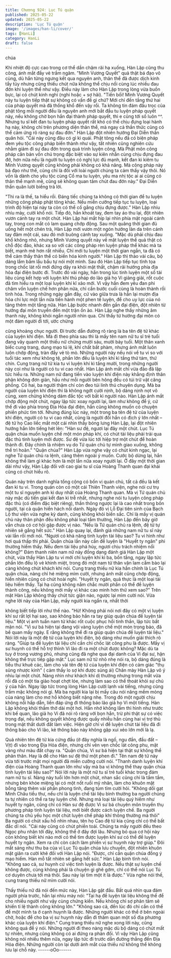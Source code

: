 ```yaml
---
title: Chương 924: Lục Tú quận
published: 2025-05-22
updated: 2025-05-22
description: 'Lục Tú quận'
image: '/images/han-li/cover/'
tags: [HanLi]
category: HanLi
draft: false
---
```


chúa

Khi nhiệt độ cực cao trong cơ thể dần chậm rãi hạ xuống, Hàn
Lập cũng thu công, ánh mắt đầy vẻ trầm ngâm.
"Minh Vương Quyết" quả thật bá đạo vô cùng, dù hắn từng ngưng
kết qua nguyên anh, thân thể đã được dịch kinh tẩy tủy nhưng
cũng thiếu chút nữa không thể chịu nổi cùng lúc nhiều đau đớn
khi luyện thể như vậy. Điều này làm cho Hàn Lập trong lòng vừa
buồn bực, lại có chút kinh nghi (nghi hoặc + sợ hãi).
"Tiền bối! Minh Vương Quyết này tu luyện tiếp thật sự không có
vấn đề gì chứ? Mới chỉ đến tầng thứ hai của pháp quyết mà đã
thống khổ đến vậy rồi. Ta không tin đám đầu trọc của phật tông
mỗi người đều là nguyên anh mới bắt đầu tu luyện pháp quyết
này, nếu không chờ bọn hắn đại thành pháp quyết, thì e cũng tới
số luôn ^^. Nhưng tu sĩ kết đan tu luyện pháp quyết rất khó có thể
chịu đựng loại hành hạ này, không chỉ trên phương diện thân thể,
mà ngay cả thần thức cũng có thể cảm ứng rõ ràng sự đau đớn."
Hàn Lập đột nhiên hướng Đại Diễn thần quân hỏi.
"Cái này cũng đâu có gì kì quái. Phật tông nếu đã có biện pháp
đem yêu tộc công pháp biến thành như vậy, tất nhiên cũng nghiên
cứu nhằm giảm đi sự đau đớn trong quá trình luyện công. Mà
Phật môn công pháp căn bản vốn chú trọng đặc biệt vào sự kiên
nhẫn cùng chịu đựng đau đớ, hơn nữa nếu là người tu luyện có
nghị lực đủ mạnh, kết đan kì kiêm tu Minh Vương quyết cũng
không phải không có khả năng. Mà công pháp này bá đạo như
thế, cũng chỉ là đối với loài người chúng ta cảm thấy vậy thôi. Nó
vốn là dành cho yêu tộc cùng Cổ ma tu luyện, yêu ma nhị tộc ai ai
cũng có thân thể mạnh mẽ, cũng sẽ không quan tâm chút đau
đớn này." Đại Diễn thần quân lười biếng trả lời.

"Thì ra là thế, ta hiểu rồi. Đáng tiếc chúng ta không có thời gian để
tu luyện những công pháp phật tông khác. Nếu miễn cưỡng tiếp
tục tu luyện, loại trình độ hiện tại này ta còn có thể cố gắng chịu
đựng được." Hàn Lập nhíu nhíu mày, cười khổ nói.
Tiếp đó, hắn khoát tay, đem tay áo thu lại, đột nhiên vươn cánh
tay ra một chút. Hàn Lập hai mắt híp lại nhìn phía mặt ngoài cánh
tay, trong con mắt có lam quang chớp động.
Sau một quãng thời gian đủ uống hết một chén trà, Hàn Lập mới
vươn một ngón hướng làn da trên cánh tay đâm một cái, sau đó
mới buông cánh tay xuống.
"Mặc dù phải chịu đau khổ không nhỏ, nhưng Minh Vương quyết
này về mặt luyện thể quả thật có chỗ độc đáo, khác xa so với các
công pháp rèn luyện pháp thể khác mà ta biết, mạnh mẽ hơn rất
nhiều. Chỉ mới tu luyện một thời gian ngắn, ta đã có thể cảm thấy
thân thể có biến hóa kinh người." Hàn Lập thì thào vài câu, bộ
dáng lầm bầm lầu bầu tự nói một mình.
Sau đó Hàn Lập tiếp tục tĩnh tọa trong chốc lát rồi mới đứng dậy
ra khỏi mật thất, chậm rãi hướng phía địa hỏa đại điện bước đi.
Trước đó vài ngày, hắn trong lúc tinh luyện một số tài liệu cùng
kết hợp với luyện khí thủ pháp do lão giả họ Vi giảng giải, rốt cuộc
đã tìm hiểu ra một loại luyện khí kĩ xảo mới. Vì vậy hắn đem yêu
đan phi châm vốn luyện chế hơn phân nửa, chỉ cần bước cuối
cùng là hoàn thành rồi tinh hóa. Trong những ngày gần đây, cứ
vào giữa trưa là hắn lại mượn địa hỏa chi lực một lần nữa tiến
hành một phen tế luyện, để cho uy lực của nó tăng thêm một tầng
nữa.
Hàn Lập bước nhanh đến gần đại điện, đột nhiên từ hướng đại
môn truyền đến một trận ồn ào.
Hàn Lập nghe thấy những âm thanh này, không khỏi ngẩn người
nhìn qua.
Chỉ thấy từ hướng đại môn có một đám người đi tới, ước chừng

cũng khoảng chục người. Đi trước dẫn đường rõ ràng là ba tên
đệ tử khác của luyện khí điện. Mà đi theo phía sau thì là mấy tên
nam nữ tu sĩ trẻ tuổi đang vây quanh một thiếu nữ chừng mười
sáu, mười bảy tuổi. Một thân xanh biếc cung trang, dung mạo tú
lệ, khí chất bất phàm, nhưng ánh mắt luôn luôn chớp động, tràn
đầy vẻ tò mò.
Những người này nếu nói về tu vi so với tuổi tác xem như không
tệ, phần lớn đều là luyện khí kì tầng thứ tám, thứ chín. Cung trang
nữ tử kia tu vi luyện khí kì tầng mười, trong những người này coi
như là người có tu vi cao nhất.
Hàn Lập ánh mắt chỉ vừa đảo đã lập tức hiểu ra. Những nam nữ
đang tiến vào luyện khí điện này khẳng định thân phận không đơn
giản, hầu như mỗi người bên hông đều có túi trữ vật căng phồng.
Có hai, ba người thậm chí còn đeo túi linh thú chuyên dụng. Mà
ba người của luyện khí điện thì là không ngớt cười nịnh, bộ dáng
nịnh nọt vô cùng, xem chừng không dám đắc tộc với bất kì người
nào.
Hàn Lập ánh mắt chớp động một chút, ngay lập tức xoay người
lại, làm như không để ý, cứ thế đi vào phía trong Địa Hỏa đại
điện, hắn cũng không muốn có chuyện phiền phức tìm tới. Nhưng
đúng lúc này, một trong ba tên đệ tử của luyện khí điện, người có
tu vi cao nhất, cũng là người đối hắn có địch ý lớn nhất – đệ tử họ
Cao liếc mắt một cái nhìn thấy bóng lưng Hàn Lập, lại đột nhiên
hướng hắn lớn tiếng hét lên:
"Hàn sư đệ, ngươi lại đây một chút. Lục Tú quận chúa muốn
luyện chế một món pháp khí, có chút tài liệu phải trải qua đặc thù
tinh luyện mới được. Sư đệ vừa lúc tới hiệp trợ một chút để hoàn
thành đi. Đây chính là nhiệm vụ do Tứ quán chủ tự mình giao
xuống, không thể trì hoãn."
"Quận chúa?" Hàn Lập vừa nghe vậy có chút kinh ngạc, lại nghe
Tứ quán chủ ra lệnh, càng thêm ngoài ý muốn. Cước bộ dừng lại,
hắn không thể làm gì khác hơn là một lần nữa xoay người lại.
Ở đây một thời gian dài như vậy, Hàn Lập đối với cao giai tu sĩ
của Hoàng Thanh quan đại khái cũng có chút hiểu rõ.

Quán này trên danh nghĩa tổng cộng có bốn vị quán chủ, tất cả
đều là kết đan kì tu vi. Trong quán còn có một cái Thiên Thanh
viện, nghe nói cư trụ một tu sĩ nguyên anh kì duy nhất của Hoàng
Thanh quan.
Mà vị Tứ quán chủ này mặc dù tiến giai kết đan kì trễ nhất, nhưng
nghe nói tu luyện công pháp đặc thù (có điểm đặc biệt riêng), thần
thông ngược lại là cao nhất trong bốn người, tại cả quận hiển
hách nổi danh. Ngày đó vị Lỗ Đại tiên sinh của Bạch Lộ thư viện
vừa nghe kỳ danh, cũng không khỏi biến sắc.
Chỉ là mấy vị quán chủ này thân phận đều không phải loại tầm
thường, Hàn Lập đến bây giờ vẫn chưa có cơ hội gặp được vị
nào.
"Nếu là Tứ quán chủ ra lệnh, đệ tử tự nhiên sẽ gắng hết sức."
Hàn Lập quay lại, đánh giá những nam nữ tu sĩ này vài lần rồi
mới nói.
"Ngươi có khả năng tinh luyện tài liệu sao? Tu vi hình như hơi quá
thấp thì phải. Quận chúa lần này cần đề luyện là "Huyết ty ngân"
phi thường hiếm thấy. Nếu đem tài liệu phá hủy, ngươi chịu trách
nhiệm nổi không?" Đám thanh niên nam nữ này đồng dạng đánh
giá Hàn Lập một chút, vừa thấy Hàn Lập tu vi mới chỉ luyện khí kì
ba, bốn tầng, ngay lập tức phần lớn đều lộ vẻ khinh miệt, trong đó
một nam tử thân vận lam cẩm bào lại càng không chút khách khí
nói.
Cung trang thiếu nữ kia hẳn chính là Lục Tú quận chúa, nàng chỉ
hé miệng mỉm cười, nhưng ánh mắt cũng chớp động, hiển nhiên
cũng có chút hoài nghi.
"Huyết ty ngân, quả thực là một loại tài liệu hiếm thấy. Tại hạ cũng
không nắm chắc mười phần có thể đề luyện thành công, nếu
không mời mấy vị khác cao minh hơn thử xem sao?" Trên mặt
Hàn Lập không thấy chút tức giận nào, ngược lại mỉm cười nói.
Vừa nghe lời này của Hàn Lập, mấy người kia ngẩn ra, nhất thời

không biết tiếp lời như thế nào.
"Hừ! Không phải nói nơi đây có một vị luyện khí sư rất lợi hại sao,
sao không bảo hắn ra tay giúp quận chúa đề luyện tài liệu." Một vị
anh tuấn nam tử khác rốt cuộc phục hồi tinh thần, lập tức bất mãn
nói.
"Vi sư bá hiện tại đang vội vàng luyện chế một món trọng bảo, đã
bế quan mấy ngày. E rằng không thể đi ra giúp quận chúa đề
luyện tài liệu." Nói lời này là một đệ tử của luyện khí điện, bộ dáng
như muốn giải thích rõ ràng.
"Giúp ta đề luyện tài liệu chỉ cần chỉ chốc lát công phu là được.
Mấy vị sư huynh có thể hỗ trợ thỉnh Vi lão đi ra một chút được
không? Mặc dù ta tuy ở trong vương phủ, nhưng cũng đã nghe
qua đại danh của Vi đại sư, hận không thể trực tiếp gặp mặt." Lục
sam nữ tử nhỏ nhẹ nói ra, bộ dáng đúng là tiểu thư khuê các, làm
cho vài tên đệ tử của luyện khí điện có cảm giác "thụ sủng nhược
kinh" ( cảm thấy lo sợ khi được sủng ái)
Chân mày Hàn Lập vô ý nhíu lại một chút.
Nàng nhìn như khách khí dị thường nhưng trong mắt vừa rồi đã
có một tia giảo hoạt chợt lóe, nhưng làm sao có thể thoát khỏi sự
chú ý của hắn. Ngay lập tức trong lòng Hàn Lập cười lạnh vài
tiếng, nhưng cũng trầm mặc không nói gì.
Mà ba người kia lại bị mấy câu nói năng mềm mỏng của nàng làm
cho mơ hồ không biết nặng nhẹ. Trong đó một người chịu không
nổi hấp dẫn, liền đáp ứng đi thông báo lão giả họ Vi một tiếng.
Hàn Lập không khỏi thầm thở dài một hơi.
Hắn nhớ không lầm thì hình như trước khi bế quan, lão giả họ Vi
đã nói rõ ràng với bọn hắn, trừ phi thật sự có việc trọng đại, nếu
không quyết không được quấy nhiễu hắn cùng hai vị trợ thủ trong
mật thất dưới đất làm việc. Hiện giờ chỉ vì đề luyện chút tài liệu đã
đi thông báo cho Vi lão, kẻ thông báo này không gặp xui xẻo lớn
mới là lạ.

Quả nhiên tên đệ tử kia cứng đầu (ở đây nghĩa là ngố, ngu đần,
đầu đất – Vịt) đi vào trong Địa Hỏa điện, nhưng chỉ vẻn vẹn chốc
lát công phu, mặt vàng như màu đất chạy ra.
"Quận chúa, Vi sư bá hiện tại thật sự không thể phân thân. Hay là
để cho Hàn sư đệ thử một phen đi." Tên nam đệ tử này vừa tới
trước mặt mọi người đã miễn cưỡng cười nói.
"Thanh danh luyện khí điện của Hoàng Thanh quan lớn như vậy
mà ba vị không thể thay quận chúa tinh luyện tài liệu sao?" Nói lời
này là một nữ tu sĩ trẻ tuổi khác trong đám nam nữ tu sĩ. Nàng
này tuổi lớn hơn một chút, nhan sắc cũng chỉ là tầm tầm, nhưng
bên khóe miệng lại có một nốt ruồi mỹ nhân, làm cho khuôn mặt
bỗng tăng thêm vài phần phong tình, đang tủm tỉm cười hỏi.
"Không dối gạt Minh Châu tiểu thư, nếu chỉ là luyện chế tài liệu
bình thường ba người chúng ta tự nhiên có thể ra tay luyện chế.
Nhưng mà loại tài liệu quý hiếm như huyết ty ngân, cũng chỉ có
Hàn sư đệ được Vi sư bá chuyên môn truyền thụ phương pháp
tinh luyện tài liệu, mới biết được cách luyện chế. Ba người chúng
ta chủ yếu học một chút luyện chế pháp khí thông thường mà
thôi" Ba người có chút xấu hổ nhìn nhau, tên họ Cao đệ tử kia
cũng chỉ có thể bất đắc dĩ nói.
"Cái này cũng có chút phiền toái. Chúng ta mấy người đều theo
Ngọc phu nhân tới đây, không thể ở đây đợi lâu. Nhưng bỏ qua cơ
hội này còn không biết khi nào mới có thể tìm được luyện khí sư
có thể đề luyện huyết ty ngân. Xem ra chỉ còn cách làm phiền vị
sư huynh này trợ giúp." Đôi mắt sáng như thu ba của vị Lục Tú
quận chúa lưu chuyển, đột nhiên khuôn mặt giãn ra cười khẽ đối
với Hàn Lập nói.
"Được, chỉ cần quận chúa đồng ý mạo hiểm. Hàn mỗ tất nhiên sẽ
gắng hết sức." Hàn Lập bình tĩnh nói.
"Không sao cả, sư huynh cứ việc tinh luyện là được. Nếu thật sự
luyện chế không được, cũng không phải là chuyện gì ghê gớm,
chỉ có thể nói Lục Tú cơ duyên chưa tới mà thôi. Sau này lại tìm
một ít là được." Vừa nghe nói thế, cung trang thiếu nữ mỉm cười
nói.

Thấy thiếu nữ đã nói đến mức này, Hàn Lập gật đầu. Bất quá
nhìn qua đám người phía trước, hắn lại nhíu mày nói:
"Tại hạ đề luyện tài liệu không thể để cho nhiều người như vậy
cùng chứng kiến. Nếu không chỉ sợ phân tâm sẽ khiến tỉ lệ thành
công không lớn."
"Không sao cả, đến lúc đó chỉ cần có thể để một mình ta ở cạnh
huynh là được. Những người khác có thể ở bên ngoài chờ, hoặc
để cho ba vị sư huynh này dẫn đi thăm quan một số địa phương
khác của luyện khí điện." Cung trang thiếu nữ nghe xong lời này,
cũng không quá để ý nói.
Những người đi theo nàng mặc dù bộ dáng có chút mất tự nhiên,
nhưng cũng không có ai đứng ra phản đối.
Vì vậy Hàn Lập cũng không nói nhiều thêm nữa, ngay lập tức đi
trước dẫn đường thẳng đến Địa Hỏa điện. Những người còn lại
dưới ánh mắt của thiếu nữ không thể không lưu lại chỗ này.
------oOo------
